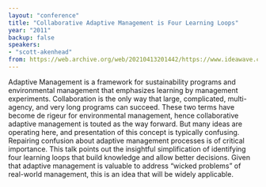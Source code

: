 ```yaml
---
layout: "conference"
title: "Collaborative Adaptive Management is Four Learning Loops"
year: "2011"
backup: false
speakers:
- "scott-akenhead"
from: https://web.archive.org/web/20210413201442/https://www.ideawave.ca/2011-conference/collaborative-adaptive-management-is-four-learning-loops
---
```


Adaptive Management is a framework for sustainability programs and
environmental management that emphasizes learning by management experiments.
Collaboration is the only way that large, complicated, multi-agency, and very
long programs can succeed. These two terms have become de rigeur for
environmental management, hence collaborative adaptive management is touted as
the way forward. But many ideas are operating here, and presentation of this
concept is typically confusing. Repairing confusion about adaptive management
processes is of critical importance. This talk points out the insightful
simplification of identifying four learning loops that build knowledge and
allow better decisions. Given that adaptive management is valuable to address
“wicked problems” of real-world management, this is an idea that will be
widely applicable.
